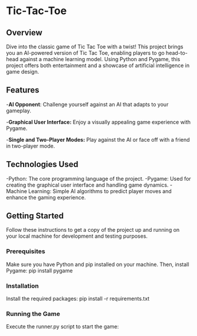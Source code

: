 # Tic-Tac-Toe

## Overview
Dive into the classic game of Tic Tac Toe with a twist! This project brings you an AI-powered version of Tic Tac Toe, enabling players to go head-to-head against a machine learning model. Using Python and Pygame, this project offers both entertainment and a showcase of artificial intelligence in game design.

## Features
-**AI Opponent**: Challenge yourself against an AI that adapts to your gameplay.

-**Graphical User Interface:** Enjoy a visually appealing game experience with Pygame.

-**Single and Two-Player Modes:** Play against the AI or face off with a friend in two-player mode.

## Technologies Used
-Python: The core programming language of the project.
-Pygame: Used for creating the graphical user interface and handling game dynamics.
-Machine Learning: Simple AI algorithms to predict player moves and enhance the gaming experience.

## Getting Started
Follow these instructions to get a copy of the project up and running on your local machine for development and testing purposes.

### Prerequisites
Make sure you have Python and pip installed on your machine. Then, install Pygame:
pip install pygame

### Installation
Install the required packages:
pip install -r requirements.txt

### Running the Game
Execute the runner.py script to start the game:
